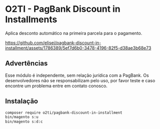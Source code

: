 # O2TI - PagBank Discount in Installments

Aplica desconto automático na primeira parcela para o pagamento.


https://github.com/elisei/pagbank-discount-in-installment/assets/1786389/5ef7d6b0-3478-4196-82f5-d38ae3b68e73



## Advertências

Esse módulo é independente, sem relação jurídica com a PagBank. Os desenvolvedores não se responsabilizam pelo uso, por favor teste e caso encontre um problema entre em contato conosco.

## Instalação
```bash
composer require o2ti/pagbank-discount-in-installment
bin/magento s:u
bin/magento s:d:c
```

